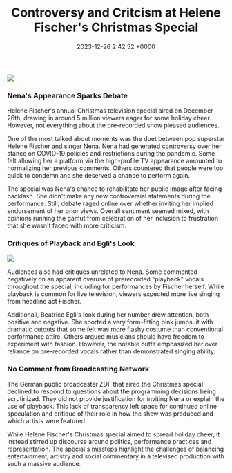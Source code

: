 ﻿---
layout: post
title: "Controversy and Critcism at Helene Fischer's Christmas Special"
date:   2023-12-26 2:42:52 +0000
categories: Game China
---
![](https://img.sparknews.funkemedien.de/240877522/240877522_1703587720_v16_9_1200.webp)
### Nena's Appearance Sparks Debate

Helene Fischer's annual Christmas television special aired on December 26th, drawing in around 5 million viewers eager for some holiday cheer. However, not everything about the pre-recorded show pleased audiences.

One of the most talked about moments was the duet between pop superstar Helene Fischer and singer Nena. Nena had generated controversy over her stance on COVID-19 policies and restrictions during the pandemic. Some felt allowing her a platform via the high-profile TV appearance amounted to normalizing her previous comments. Others countered that people were too quick to condemn and she deserved a chance to perform again.

The special was Nena's chance to rehabilitate her public image after facing backlash. She didn't make any new controversial statements during the performance. Still, debate raged online over whether inviting her implied endorsement of her prior views. Overall sentiment seemed mixed, with opinions running the gamut from celebration of her inclusion to frustration that she wasn't faced with more criticism.

### Critiques of Playback and Egli's Look
![](https://img.sparknews.funkemedien.de/240877520/240877520_1703587720_v16_9_1200.webp)

Audiences also had critiques unrelated to Nena. Some commented negatively on an apparent overuse of prerecorded "playback" vocals throughout the special, including for performances by Fischer herself. While playback is common for live television, viewers expected more live singing from headline act Fischer.

Additionall, Beatrice Egli's look during her number drew attention, both positive and negative. She sported a very form-fitting pink jumpsuit with dramatic cutouts that some felt was more flashy costume than conventional performance attire. Others argued musicians should have freedom to experiment with fashion. However, the notable outfit emphasized her over reliance on pre-recorded vocals rather than demonstrated singing ability.

### No Comment from Broadcasting Network

The German public broadcaster ZDF that aired the Christmas special declined to respond to questions about the programming decisions being scrutinized. They did not provide justification for inviting Nena or explain the use of playback. This lack of transparency left space for continued online speculation and critique of their role in how the show was produced and which artists were featured.

While Helene Fischer's Christmas special aimed to spread holiday cheer, it instead stirred up discourse around politics, performance practices and representation. The special's missteps highlight the challenges of balancing entertainment, artistry and social commentary in a televised production with such a massive audience.
